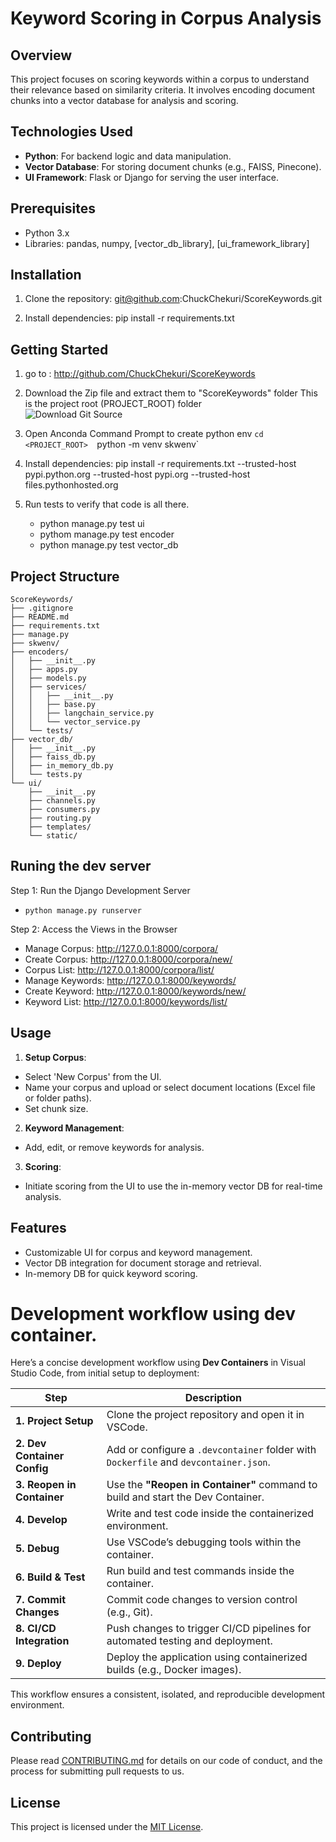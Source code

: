 # Keyword Scoring in Corpus Analysis

## Overview
This project focuses on scoring keywords within a corpus to understand their relevance based on similarity criteria. It involves encoding document chunks into a vector database for analysis and scoring.

## Technologies Used
- **Python**: For backend logic and data manipulation.
- **Vector Database**: For storing document chunks (e.g., FAISS, Pinecone).
- **UI Framework**: Flask or Django for serving the user interface.

## Prerequisites
- Python 3.x
- Libraries: pandas, numpy, [vector_db_library], [ui_framework_library]

## Installation
1. Clone the repository: git@github.com:ChuckChekuri/ScoreKeywords.git

2. Install dependencies:
   pip install -r requirements.txt
## Getting Started
1. go to : http://github.com/ChuckChekuri/ScoreKeywords

2. Download the Zip file and extract them to "ScoreKeywords" folder
   This is the project root (PROJECT_ROOT) folder  
   ![Download Git Source](git_download_zip.png)


3. Open Anconda Command Prompt to create python env
   `cd <PROJECT_ROOT> 
   `python -m venv skwenv`

4. Install dependencies:
   pip install -r requirements.txt --trusted-host pypi.python.org --trusted-host pypi.org --trusted-host files.pythonhosted.org 

5. Run tests to verify that code is all there.
    - python manage.py test ui
    - pythom manage.py test encoder
    - python manage.py test vector_db


## Project Structure
```
ScoreKeywords/
├── .gitignore
├── README.md
├── requirements.txt
├── manage.py
├── skwenv/
├── encoders/
│   ├── __init__.py
│   ├── apps.py
│   ├── models.py
│   ├── services/
│   │   ├── __init__.py
│   │   ├── base.py
│   │   ├── langchain_service.py
│   │   └── vector_service.py
│   └── tests/
├── vector_db/
│   ├── __init__.py
│   ├── faiss_db.py
│   ├── in_memory_db.py
│   └── tests.py
└── ui/
    ├── __init__.py
    ├── channels.py
    ├── consumers.py
    ├── routing.py
    ├── templates/
    └── static/
```
## Runing the dev server
Step 1: Run the Django Development Server
- `python manage.py runserver`

Step 2: Access the Views in the Browser
- Manage Corpus: http://127.0.0.1:8000/corpora/
- Create Corpus: http://127.0.0.1:8000/corpora/new/
- Corpus List: http://127.0.0.1:8000/corpora/list/
- Manage Keywords: http://127.0.0.1:8000/keywords/
- Create Keyword: http://127.0.0.1:8000/keywords/new/
- Keyword List: http://127.0.0.1:8000/keywords/list/


## Usage
1. **Setup Corpus**:
- Select 'New Corpus' from the UI.
- Name your corpus and upload or select document locations (Excel file or folder paths).
- Set chunk size.

2. **Keyword Management**:
- Add, edit, or remove keywords for analysis.

3. **Scoring**:
- Initiate scoring from the UI to use the in-memory vector DB for real-time analysis.

## Features
- Customizable UI for corpus and keyword management.
- Vector DB integration for document storage and retrieval.
- In-memory DB for quick keyword scoring.


# Development workflow using dev container.

Here’s a concise development workflow using **Dev Containers** in Visual Studio Code, from initial setup to deployment:

| **Step**               | **Description**                                                                 |
|-------------------------|---------------------------------------------------------------------------------|
| **1. Project Setup**    | Clone the project repository and open it in VSCode.                             |
| **2. Dev Container Config** | Add or configure a `.devcontainer` folder with `Dockerfile` and `devcontainer.json`. |
| **3. Reopen in Container** | Use the **"Reopen in Container"** command to build and start the Dev Container. |
| **4. Develop**          | Write and test code inside the containerized environment.                       |
| **5. Debug**            | Use VSCode’s debugging tools within the container.                              |
| **6. Build & Test**     | Run build and test commands inside the container.                               |
| **7. Commit Changes**   | Commit code changes to version control (e.g., Git).                             |
| **8. CI/CD Integration**| Push changes to trigger CI/CD pipelines for automated testing and deployment.    |
| **9. Deploy**           | Deploy the application using containerized builds (e.g., Docker images).        |

This workflow ensures a consistent, isolated, and reproducible development environment.


## Contributing
Please read [CONTRIBUTING.md](link-to-contributing) for details on our code of conduct, and the process for submitting pull requests to us.

## License
This project is licensed under the [MIT License](LICENSE.md).
